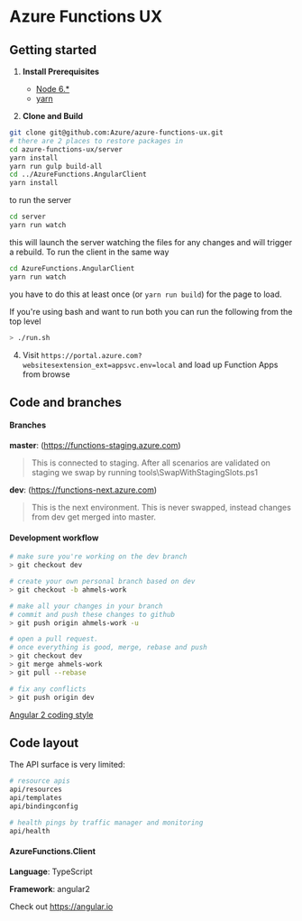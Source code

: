# Azure Functions UX

## Getting started

1. **Install Prerequisites**
    * [Node 6.*](https://nodejs.org/en/download/)
    * [yarn](https://yarnpkg.com/en/docs/install)

3. **Clone and Build**

 ``` bash
git clone git@github.com:Azure/azure-functions-ux.git
# there are 2 places to restore packages in
cd azure-functions-ux/server
yarn install
yarn run gulp build-all
cd ../AzureFunctions.AngularClient
yarn install
 ```

to run the server

```bash
cd server
yarn run watch
```

this will launch the server watching the files for any changes and will trigger a rebuild. To run the client in the same way

```bash
cd AzureFunctions.AngularClient
yarn run watch
```

you have to do this at least once (or `yarn run build`) for the page to load.

If you're using bash and want to run both you can run the following from the top level

```bash
> ./run.sh
```

4. Visit `https://portal.azure.com?websitesextension_ext=appsvc.env=local` and load up Function Apps from browse

## Code and branches

#### Branches
**master**: (https://functions-staging.azure.com)
> This is connected to staging. After all scenarios are validated on staging we swap by running  tools\SwapWithStagingSlots.ps1

**dev**: (https://functions-next.azure.com)
> This is the next environment. This is never swapped, instead changes from dev get merged into master.

#### Development workflow

``` bash
# make sure you're working on the dev branch
> git checkout dev

# create your own personal branch based on dev
> git checkout -b ahmels-work

# make all your changes in your branch
# commit and push these changes to github
> git push origin ahmels-work -u

# open a pull request.
# once everything is good, merge, rebase and push
> git checkout dev
> git merge ahmels-work
> git pull --rebase

# fix any conflicts
> git push origin dev
```

[Angular 2 coding style](https://angular.io/styleguide)

## Code layout

The API surface is very limited:

``` bash
# resource apis
api/resources
api/templates
api/bindingconfig

# health pings by traffic manager and monitoring
api/health
```

#### AzureFunctions.Client

**Language**: TypeScript

**Framework**: angular2

Check out https://angular.io

